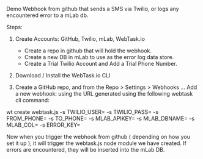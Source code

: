 Demo Webhook from github that sends a SMS via Twilio, or logs any encountered error to a mLab db.

Steps:
1. Create Accounts: GitHub, Twilio, mLab, WebTask.io
	- Create a repo in github that will hold the webhook.
	- Create a new DB in mLab to use as the error log data store.
	- Create a Trial Twilio Account and Add a Trial Phone Number.

2. Download / Install the WebTask.io CLI
3. Create a GitHub repo, and from the Repo > Settings > Webhooks ... Add a new webhook: using the URL generated using the following webtask cli command: 

wt create webtask.js -s TWILIO_USER=<Your-Twilio-UserKey> -s TWILIO_PASS=<Your-Twilio-PasswordKey> -s FROM_PHONE=<Phone-Number-Here> -s TO_PHONE=<Phone-Number-Here> -s MLAB_APIKEY=<mLab-API-Key> -s MLAB_DBNAME=<database-name-here> -s MLAB_COL=<mLab-collection-name> -s ERROR_KEY=<key-name-to-store-errors-in-mlab-db>

Now when you trigger the webhook from github ( depending on how you set it up ), it will trigger the webtask.js node module we have created. If errors are encountered, they will be inserted into the mLab DB.